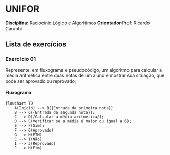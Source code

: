 # UNIFOR 
**Disciplina:** Raciocinio Lógico e Algoritimos
**Orientador**:Prof: Ricardo Carubbi 

## Lista de exercícios 
### Exercício 01
Represente, em fluxograma e pseudocódigo, um algoritmo para calcular a média aritmética entre
duas notas de um aluno e mostrar sua situação, que pode ser aprovado ou reprovado;

#### Fluxograma 
```mermaid
flowchart TD
    A(Início) --> B{{Entrada da primeira nota}}
    B --> C{{Entrada da segunda nota}};
    C --> D[/Calcular a média aritmética/];
    D --> E(Verificar se a média é maior ou igual a 6);
    E --> F(Sim);
    F --> G(Aprovado)
    G --> H(FIM)
    E --> I(Não)
    I --> J(Reprovado)
    J --> H(Fim) 

```
